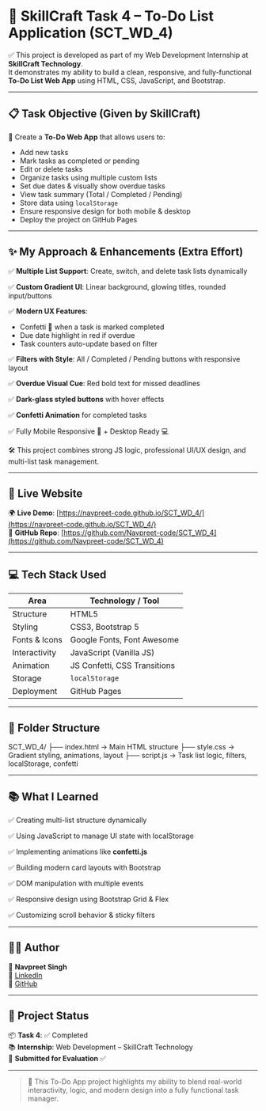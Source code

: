 # 📝 SkillCraft Task 4 – To-Do List Application (SCT_WD_4)

✅ This project is developed as part of my Web Development Internship at **SkillCraft Technology**.  
It demonstrates my ability to build a clean, responsive, and fully-functional **To-Do List Web App** using HTML, CSS, JavaScript, and Bootstrap.

---

## 📋 Task Objective (Given by SkillCraft)

🔹 Create a **To-Do Web App** that allows users to:

- Add new tasks  
- Mark tasks as completed or pending  
- Edit or delete tasks  
- Organize tasks using multiple custom lists  
- Set due dates & visually show overdue tasks  
- View task summary (Total / Completed / Pending)  
- Store data using `localStorage`  
- Ensure responsive design for both mobile & desktop  
- Deploy the project on GitHub Pages  

---

## ✨ My Approach & Enhancements (Extra Effort)

✅ **Multiple List Support**: Create, switch, and delete task lists dynamically  

✅ **Custom Gradient UI**: Linear background, glowing titles, rounded input/buttons  

✅ **Modern UX Features**:  
- Confetti 🎉 when a task is marked completed  
- Due date highlight in red if overdue  
- Task counters auto-update based on filter  

✅ **Filters with Style**: All / Completed / Pending buttons with responsive layout  

✅ **Overdue Visual Cue**: Red bold text for missed deadlines  

✅ **Dark-glass styled buttons** with hover effects  

✅ **Confetti Animation** for completed tasks  

✅ Fully Mobile Responsive 📱 + Desktop Ready 💻  

🛠 This project combines strong JS logic, professional UI/UX design, and multi-list task management.

---

## 🔗 Live Website

🌍 **Live Demo**: [https://navpreet-code.github.io/SCT_WD_4/](https://navpreet-code.github.io/SCT_WD_4/)  
📂 **GitHub Repo**: [https://github.com/Navpreet-code/SCT_WD_4](https://github.com/Navpreet-code/SCT_WD_4)

---

## 💻 Tech Stack Used

| Area          | Technology / Tool            |
| ------------- | ---------------------------- |
| Structure     | HTML5                        |
| Styling       | CSS3, Bootstrap 5            |
| Fonts & Icons | Google Fonts, Font Awesome   |
| Interactivity | JavaScript (Vanilla JS)      |
| Animation     | JS Confetti, CSS Transitions |
| Storage       | `localStorage`               |
| Deployment    | GitHub Pages                 |

---

## 📁 Folder Structure
SCT_WD_4/
├── index.html → Main HTML structure
├── style.css → Gradient styling, animations, layout
├── script.js → Task list logic, filters, localStorage, confetti


---

## 📚 What I Learned

✅ Creating multi-list structure dynamically  

✅ Using JavaScript to manage UI state with localStorage  

✅ Implementing animations like **confetti.js**  

✅ Building modern card layouts with Bootstrap  

✅ DOM manipulation with multiple events  

✅ Responsive design using Bootstrap Grid & Flex  

✅ Customizing scroll behavior & sticky filters  

---

## 🧑‍💻 Author

👤 **Navpreet Singh**  
🔗 [LinkedIn](https://www.linkedin.com/in/navpreet-code)  
🔗 [GitHub](https://github.com/Navpreet-code)  

---

## 📌 Project Status

📦 **Task 4**: ✅ Completed  
📚 **Internship**: Web Development – SkillCraft Technology  
📜 **Submitted for Evaluation** ✅  

---

> 🚀 This To-Do App project highlights my ability to blend real-world interactivity, logic, and modern design into a fully functional task manager.


